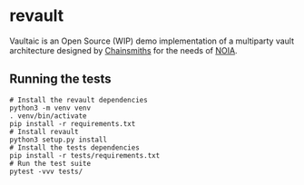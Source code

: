 # revault

Vaultaic is an Open Source (WIP) demo implementation of a multiparty vault
architecture designed by [Chainsmiths](http://chainsmiths.com) for the needs of
[NOIA](http://www.noiacapital.com/).

## Running the tests

```
# Install the revault dependencies
python3 -m venv venv
. venv/bin/activate
pip install -r requirements.txt
# Install revault
python3 setup.py install
# Install the tests dependencies
pip install -r tests/requirements.txt
# Run the test suite
pytest -vvv tests/
```
